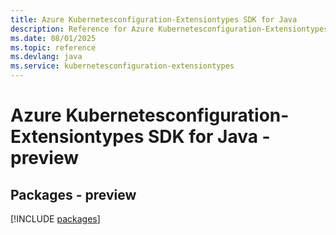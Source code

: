 ```yaml
---
title: Azure Kubernetesconfiguration-Extensiontypes SDK for Java
description: Reference for Azure Kubernetesconfiguration-Extensiontypes SDK for Java
ms.date: 08/01/2025
ms.topic: reference
ms.devlang: java
ms.service: kubernetesconfiguration-extensiontypes
---
```

# Azure Kubernetesconfiguration-Extensiontypes SDK for Java - preview
## Packages - preview
[!INCLUDE [packages](kubernetesconfiguration-extensiontypes-index.md)]